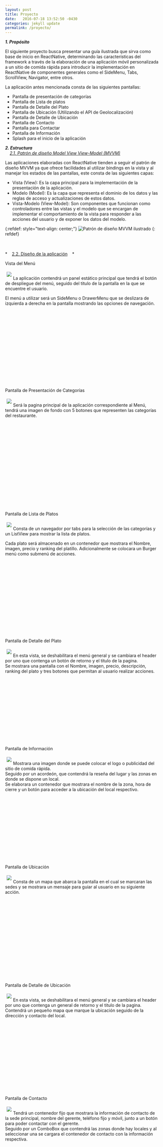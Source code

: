 ```yaml
---
layout: post
title: Proyecto
date:   2016-07-18 13:52:50 -0430
categories: jekyll update
permalink: /proyecto/
---
```


 ***1. Propósito***

El siguiente proyecto busca presentar una guía ilustrada que sirva como base de inicio en ReactNative, determinando las características del framework a través de la elaboración de una aplicación móvil personalizada a un sitio de comida rápida para introducir la implementación en ReactNative de componentes generales como el SideMenu, Tabs, ScrollView, Navigator, entre otros. 

La aplicación antes mencionada consta de las siguientes pantallas:
 
 - Pantalla de presentación de categorías
 - Pantalla de Lista de platos
 - Pantalla de Detalle del Plato
 - Pantalla de Ubicación (Utilizando el API de Geolocalización)
 - Pantalla de Detalle de Ubicación
 - Pantalla de Contacto
 - Pantalla para Contactar
 - Pantalla de Información
 - Splash para el inicio de la aplicación
  
***2. Estructura***
<br>
*<Text style="text-decoration: underline; margin: 15px;"> 2.1. Patrón de diseño Model View View-Model (MVVM)</Text>*
<br>

Las aplicaciones elaboradas con ReactNative tienden a seguir el patrón de diseño MVVM ya que ofrece facilidades al utilizar bindings en la vista y al manejar los estados de las pantallas, este consta de las siguientes capas:

+ Vista (View): Es la capa principal para la implementación de la presentación de la aplicación.
+ Modelo (Model): Es la capa que representa el dominio de los datos y las reglas de acceso y actualizaciones de estos datos. 
+ Vista-Modelo (View-Model): Son componentes que funcionan como controladores entre las vistas y el modelo que se encargan de implementar el comportamiento de la vista para responder a las acciones del usuario y de exponer los datos del modelo.

<p> </p>

{:refdef: style="text-align: center;"}
![Patrón de diseño MVVM ilustrado](/pas-restaurant-react-native/Images/MVVM.png)
{: refdef} 

<br>

<br>
*<Text style="text-decoration: underline; margin: 15px;">2.2. Diseño de la aplicación</Text>*
<br>

Vista del Menú

<img style="float: left; margin: 5px;" src="/pas-restaurant-react-native/Images/Pantalla_menu.png">
<br>
La aplicación contendrá un panel estático principal que tendrá el botón de despliegue del menú, seguido del titulo de la pantalla en la que se encuentre el usuario. 
<br>

El menú a utilizar será un SideMenu o DrawerMenu que se deslizara de izquierda a derecha en la pantalla mostrando las opciones de navegación. 

<br>
<br>
<br>
<br>
<br>
<br>
<br>
<br>
<br>
<br>
<br>
<br>
<br>
<br>

Pantalla de Presentación de Categorías

<img style="float: left; margin: 5px;" src="/pas-restaurant-react-native/Images/Pantalla_categorias.png">
<br>
Será la pagina principal de la aplicación correspondiente al Menú, tendrá una imagen de fondo con 5 botones que representen las categorías del restaurante. 

<br>
<br>
<br>
<br>
<br>
<br>
<br>
<br>
<br>
<br>
<br>
<br>
<br>
<br>
<br>
<br>
<br>
<br>

Pantalla de Lista de Platos	

<img style="float: left; margin: 5px;" src="/pas-restaurant-react-native/Images/Pantalla_platos.png">
<br>
Consta de un navegador por tabs para la selección de las categorías y un ListView para mostrar la lista de platos.
<br>

Cada plato será almacenado en un contenedor que mostrara el Nombre, imagen, precio y ranking del platillo. Adicionalmente se colocara un Burger menú como submenú de acciones.

<br>
<br>
<br>
<br>
<br>
<br>
<br>
<br>
<br>
<br>
<br>
<br>
<br>
<br>

Pantalla de Detalle del Plato

<img style="float: left; margin: 5px;" src="/pas-restaurant-react-native/Images/Pantalla_detalle_p.png">
<br>
En esta vista, se deshabilitara el menú general y se cambiara el header por uno que contenga un botón de retorno y el titulo de la pagina.
<br>
Se mostrara una pantalla con el Nombre, imagen, precio, descripción, ranking del plato y tres botones que permitan al usuario realizar acciones.

<br>
<br>
<br>
<br>
<br>
<br>
<br>
<br>
<br>
<br>
<br>
<br>
<br>
<br>

Pantalla de Información

<img style="float: left; margin: 5px;" src="/pas-restaurant-react-native/Images/Pantalla_informacion.png">
<br>
Mostrara una imagen donde se puede colocar el logo o publicidad del sitio de comida rápida.
<br>
Seguido por un acordeón, que contendrá la reseña del lugar y las zonas en donde se dispone un local.
<br>
Se elaborara un contenedor que mostrara el nombre de la zona, hora de cierre y un botón para acceder a la ubicación del local respectivo.

<br>
<br>
<br>
<br>
<br>
<br>
<br>
<br>
<br>
<br>
<br>
<br>
<br>
<br>

Pantalla de Ubicación

<img style="float: left; margin: 5px;" src="/pas-restaurant-react-native/Images/Pantalla_ubicacion.png">
<br>
Consta de un mapa que abarca la pantalla en el cual se marcaran las sedes y se mostrara un mensaje para guiar al usuario en su siguiente acción.

<br>
<br>
<br>
<br>
<br>
<br>
<br>
<br>
<br>
<br>
<br>
<br>
<br>
<br>
<br>
<br>
<br>

Pantalla de Detalle de Ubicación

<img style="float: left; margin: 5px;" src="/pas-restaurant-react-native/Images/Pantalla_comollegar.png">
<br>
En esta vista, se deshabilitara el menú general y se cambiara el header por uno que contenga un general de retorno y el titulo de la pagina.
<br>
Contendrá un pequeño mapa que marque la ubicación seguido de la dirección y contacto del local.

<br>
<br>
<br>
<br>
<br>
<br>
<br>
<br>
<br>
<br>
<br>
<br>
<br>
<br>
<br>

Pantalla de Contacto

<img style="float: left; margin: 5px;" src="/pas-restaurant-react-native/Images/Pantalla_contacto.png">
<br>
Tendrá un contenedor fijo que mostrara la información de contacto de la sede principal, nombre del gerente, teléfono fijo y móvil, junto a un botón para poder contactar con el gerente.
<br>
Seguido por un ComboBox que contendrá las zonas donde hay locales y al seleccionar una se cargara el contenedor de contacto con la información respectiva.

<br>
<br>
<br>
<br>
<br>
<br>
<br>
<br>
<br>
<br>
<br>
<br>
<br>
<br>

Pantalla para Contactar

<img style="float: left; margin: 5px;" src="/pas-restaurant-react-native/Images/Pantalla_contactar.png">
<br>
En esta vista, se deshabilitara el menú general y se cambiara el header por uno que contenga un dirección de retorno y el titulo de la pagina.
<br>
Se mostrara un formulario donde el usuario introducirá su nombre, correo electrónico y el cuerpo del mensaje a enviar.

<br>
<br>
<br>
<br>
<br>
<br>
<br>
<br>
<br>
<br>
<br>
<br>
<br>
<br>
<br>
<br>

Splash para el inicio de la aplicación					

<img style="float: left; margin: 5px;" src="/pas-restaurant-react-native/Images/Pantalla_inicio.png">
<br>
Se mostrara el logo del sitio de comida hasta que finalice la carga y renderización de la pantalla principal de la aplicación, Pantalla de lista de platos.

<br>
<br>
<br>
<br>
<br>
<br>
<br>
<br>
<br>
<br>
<br>
<br>
<br>
<br>
<br>
<br>
<br>
<br>

 ***3. Implementación del Proyecto***

A continuación se presentara el desarrollo de las vistas anteriormente mostradas denotando las librerías utilizadas y su uso.

Puntos a considerar:

- Se explicara el uso de los componentes y, en algunos casos, los props que recibe.
- Como el objetivo es aprender a utilizar el framework se implementaran los componentes y funcionalidades de varias maneras denotando sus ventajas.
- Instalación de las librerías NPM que se utilizaran.
- Se trabajara con variables que contengan la información de la aplicación, es decir, no se desarrollara el Modelo.
- El diseño de la aplicación esta disponible en el repositorio git por lo que no será explicado.

<br>
<br>
*<Text style="text-decoration: underline; margin: 15px;"> Librerias que se utilizaron </Text>*
<br>
<br>

a) [react-native-collapsible](https://github.com/oblador/react-native-collapsible): Proporciona el uso del componente Accordion para su uso es necesario pasarle el valor a los siguientes props:

<div style="margin-left: 45px;">
- sections: Variable que contiene la información del Accordion.
<br>
- renderHeader: Función para renderizar la cabecera.
<br>
- renderContent: Función para renderizar el contenido de una cabecera.

</div>

```
<Accordion
  sections={SECTIONS}
  renderHeader={this._renderHeader}
  renderContent={this._renderContent} />
```

También requerimos de una función para retornar la(s) cabecera(s), y otra para mostrar el contenido de estas. Sin embargo, no siempre se desea mostrar el mismo formato entre las cabeceras o el contenido por lo que se utiliza un variable constante que tenga la información del Accordion.

Uso general:

```
import Accordion from 'react-native-collapsible/Accordion';


const SECTIONS = [
  {
    title: 'Header_1',
    content: {Componente},
  },
  {
    title: 'Header2',
    content: {Componente},
  }
];

export default class About extends Component {
  
  _renderHeader(section, index, isActive) {
    return (
      <Text>{section.title}</Text>
    );
  }

  _renderContent(section) {
    return (
      {section.content}
    );
  }

  render() {
    return (
      <Accordion
        sections={SECTIONS}
        renderHeader={this._renderHeader}
        renderContent={this._renderContent} />
    );
  }
}
```

Vemos que las funciones reciben parámetros, estos son manejados internamente por el estado del componente donde:

<div style="margin-left: 45px;">
  - section: Variable con información.
  <br>
  - index: Posición de la sección del acordeón (parecido al row).
  <br>
  - isActive: Valor booleano que indica la apertura o cierre de una sección del Acordeón.
</div>

<br>
<br>

b) [react-native-drawer](https://github.com/root-two/react-native-drawer): Facilita la implementación de un DrawerMenu funcional en ambas plataformas (iOS, Android) por medio del componente Drawer. Este componente consta de 2 partes, el contenido que va dentro de las etiquetas es lo que se muestra en la pantalla, mientras que el componente declarado en la propiedad "content" es el que se muestra en el drawer. Requiere la declaración de los estados Open y Disabled para el control de este y de las funciones para abrirlo y cerrarlo. Entre sus props tenemos:

<div style="margin-left: 45px;">
- type: Puede tomar dos valores, "static" el Drawer se pinta en la pantalla deslizando el contenido de esta hacia la derecha. Y "overlay", se pinta encima del contenido de la pantalla.
<br>
- content: Aquí se declara el contenido que se mostrara en el drawer.
<br>
- onOpen: Función a ejecutar en la apertura del Drawer.
<br>
- onClose: Función a ejecutar al cerrar el Drawer.
</div>
<br>

Uso general:

```
import Drawer from 'react-native-drawer';

class MenuBar extends Component {
 constructor(props){
    super(props);
    this.state={
      drawerOpen: false,
      drawerDisabled: false,
    }
  }

  closeDrawer = () => {
    this._drawer.close()
  }

  openDrawer = () => {
    this._drawer.open()
  }

  render() {
    return (
        <Drawer
          ref={(ref) => this._drawer = ref}
          type="overlay"
          content={
            {/*Contenido del Drawer*/}
          }
          onOpen={() => {
            this.setState({drawerOpen: true})
          }}
          onClose={() => {
            this.setState({drawerOpen: false})
          }}
          disabled={this.state.drawerDisabled}
          >
            {/* Contenido que se muestra en pantalla*/}
        </Drawer>
    );
  }
}
```

c. [react-native-maps](https://github.com/lelandrichardson/react-native-maps): Libreria que nos permite implementar el componente MapView en ambas plataformas y conectarlo a los servicios del API Google Maps.

Mostraremos el uso general de un mapa que permita al usuario movilizar la region que esta mostrando para lo cual es necesario instanciar el componente colocando en el estado la region y mandar a actualizar el estado cuando el mapa detecte que se quiere cambiar la region. Tambien, ofrece funcionalidades para interactuar con el mapa, por ejemplo, el MapView.Marker que nos permite colocar una marca perzonalizada en el mapa en las coordenadas que reciba.

Uso general:

```
import MapView from 'react-native-maps';

class Location extends Component {

  constructor(props){
      super(props);
      this.state={
        region: {
                latitude: 10.498086655450642,
                longitude: -66.85348734185897,
                latitudeDelta: 0.70,
                longitudeDelta: 0.70,
              }
      }
  }

  render() {
  return (
    <MapView
    region={this.state.region}
    onRegionChange={(region)=> this.setState({region})} >

      <MapView.Marker
      coordinate={coordenadas (latitud y longitud)}
      image={requite(_ruta_de_la_imagen)}/>

       <MapView.Marker
      coordinate={coordenadas (latitud y longitud)}
      image={requite(_ruta_de_la_imagen)}/>

    </MapView>
    );
  }
}
```
<br>
d. [react-native-menu](https://www.npmjs.com/package/react-native-menu): Al instalar esta libreria podremos utilizar sus componentes:

<div style="margin-left: 45px;">
- Menu: Componente Menu donde se contienen las demás etiquetas.
<br>
- MenuContext: Permite establecer el contexto en el cual se sobrepondrá el menú.
<br>
- MenuOptions: Contenedor de las opciones del menú.
<br>
- MenuOption: Opción del menú. 
<br>
- MenuTrigger: Disparador que renderiza el menú.
</div>
<br>

```
import Menu, { MenuContext, MenuOptions, MenuOption, MenuTrigger } from 'react-native-menu';

{/* ... */}
<MenuContext>
  {/* ... */}
  <Menu style={styles.img_menu} onSelect={(value) => /*Funcion a ejecutar*/}>
    
    <MenuTrigger style={styles.img_menu}>
      {/* Componente que representa el icono del menú */}
    </MenuTrigger>

    <MenuOptions optionsContainerStyle={/*Estilo del contenedor de la opción*/}>
      
      <MenuOption  value={/*Valor de la opción*/}>
          {/* Componente a mostrar en la opción*/}
      </>
      <MenuOption value={/*Valor de la opción*/}>
        {/* Componente a mostrar en la opción */}
      </MenuOption>

    </MenuOptions>
  </Menu> 
  {/* ... */}
</MenuContext>
```
<br>
e. [react-native-router-flux](https://github.com/aksonov/react-native-router-flux): Esta librería nos permitirá utilizar sus componentes Router y Scene, donde cada escena representa una pantalla que será renderizada sobre el componente actual trazando una ruta de navegación. 

Uso general:

```
import { Router, Scene } from 'react-native-router-flux';

class LosGorditosPlus extends Component {
  render() {
    return (
      <Router>
        <Scene key="root" hideNavBar>
          <Scene key="_NombreDeAcceso" component={/*Componente a renderizar*/} initial={true} />
        </Scene>
      </Router>
    )
  }
}
```
<div style="margin-left: 45px;">
- key: String único que sirve para referenciar la escena. Al pasarle como valor "root" indicamos que es raíz de las escenas.
<br>
- hideNavBar: Oculta la barra de navegación de Flux.
<br>
- component: Componente a ser renderizado en la escena o pagina.
<br>
- initial: Indica que es la primera escena a mostrar al ejecutar la aplicación.
</div>
<br>

Si queremos acceder a las acciones de Flux debemos importar el elemento Actions en las pantallas donde se utilizara.

```
import { Actions } from 'react-native-router-flux';
```
<div style="margin-left: 45px;">
- Actions.refresh(params): Actualiza los props desde la escena raiz.
<br>
- Actions._NombreDeAcceso(params): Invoca la escena "_NombreDeAcceso" con los props definidos en el params.
<br>
- Actions.prop(): Deshace la ultima acción flux.
</div>
<br>

f. [react-native-tab-navigator](https://github.com/exponentjs/react-native-tab-navigator): Nos permite utilizar el TabNavigator en este componente tendremos dos etiquetas principales <TabNavigator> que es el contenedor de los tabs y <TabNavigator.Item> que son los tab per se y contenedor del componente a mostrar, ademas contiene props que facilitan la funcionalidad del tab como:

<div style="margin-left: 45px;">
- selected: Es un valor booleano que activa el tab cuando esta seleccionado, asociaremos una igualdad con el valor que pasamos "selected_tab" para activar el tab respectivo.
<br>
- renderIcon: Icono que tendra el tab cuando esta inactivo.
<br>
- renderSelectedIcon: Icono que tendra el tab cuando esta activo.
</div>
<br>
Uso general:

```
import TabNavigator from 'react-native-tab-navigator';

class TabMenuList extends Component {
  render() {
    return (
      <TabNavigator>
        <TabNavigator.Item
          selected={Valor_Booleano}
          renderIcon={() => /*Componente a mostrar como icono*/}
          renderSelectedIcon={() => /*Componente a mostrar como icono cuando el tab este seleccionado*/}
          >
          {Aqui va el componente que muestra la lista de platos}
        </TabNavigator.Item>

        <TabNavigator.Item
          selected={Valor_Booleano}
          renderIcon={() => /*Componente a mostrar como icono*/}
          renderSelectedIcon={() => /*Componente a mostrar como icono cuando el tab este seleccionado*/}
          >
          {Aqui va el componente que muestra la lista de platos}
        </TabNavigator.Item>
      </TabNavigator>
    );
  }
}
```

g. [ReactNative ListView](https://facebook.github.io/react-native/docs/listview.html): Es un componente propio de react native que se necesita instanciar en el estado el valor del dataSource con un cloneWithRows del array que contiene la información esto seccionara la información por filas.

Requiere de una función que retorne el componente a pintar en cada fila de la lista (renderRow) al cual se le pasa la información de una fila.

Para que el scroll del ListView funcione se debe colocar una altura al componente, además, agregar un componente vacío que ocupe espacio al final de la lista para que nos permita visualizar el ultimo renderizado.

Uso general

```
import {ListView} from 'react-native';

class MenuList extends Component {
  
  constructor(props) {
        super(props);

        var ds = new ListView.DataSource({rowHasChanged: (r1, r2) => r1 !== r2});

        this.state= {
            dataSource: ds.cloneWithRows(this.props.fake_data)
        };
    }

  renderRow(data){
    return (
      <Text> Contenido de la fila </Text>
      );
  }

  render() { 
    return (
      <ListView
        dataSource={this.state.dataSource}
        renderRow={(data) => this.renderRow(data)}/>
    );
  }
}
```

h. Libreria para el estilo de la aplicacion, [Dimensions](https://facebook.github.io/react-native/docs/dimensions.html): Nos permite obtener las dimensiones de la pantalla del dispositivo. Observacion: Presenta errores al tomar las dimensiones de la pantalla en la plataforma Android, se puede solventar con el uso de Flex o estableciendo un codigo especifico para la plataforma [Platform Specific Code](https://facebook.github.io/react-native/docs/platform-specific-code.html).

Uso General:

```
import { Dimensions } from 'react-native';

const W_height = Dimensions.get('window').height;
const W_width = Dimensions.get('window').width;
```

i. [@remobile/react-native-splashscreen](https://github.com/remobile/react-native-splashscreen): Libreria que manipula el tamaño de la imagen para mostrar el splash. En el desarrollo del splash se indicara como se utiliza.

*Pueden descargar la app del repositorio:* [Synergy-GB React Native](https://github.com/SYNERGY-GB/pas-restaurant-react-native) 

-----------------------------------------------------------------------------------------
<br>
*<Text style="text-decoration: underline; margin: 15px;"> 3.1. Inicio e Implementación de la librería Flux</Text>*
<br>
<br>

Comenzamos creando la aplicación que se llamara LosGorditosPlus


```
  react-native init LosGorditosPlus
```

Utilizaremos la estructura que otorga Facebook en sus ejemplos de ReactNative, tendremos una carpeta app que contenga los componentes de la aplicación con sus respectivos estilos y recursos.


```
  cd LosGorditosPlus
  mkdir app
  mkdir app/components
  mkdir app/components/resources
  mkdir app/components/styles
```

Comenzaremos creando el componente principal de nuestra aplicación, el menú de navegación.

```
#Vista del menú

touch app/components/MenuBar.js
```

Ahora en el index importaremos la libreria [react-native-router-flux](https://github.com/aksonov/react-native-router-flux) para implementar las rutas y colocar la escena que invoque al componente MenuBar.js

```
import React, { Component } from 'react';
import { Router, Scene } from 'react-native-router-flux';
import {
  AppRegistry
} from 'react-native';
import MenuBar from './app/components/MenuBar';

export default class LosGorditosPlus extends Component {
  render() {
    return (
      <Router>
        <Scene key="root" hideNavBar>
          <Scene key="MenuBar" component={MenuBar} initial={true} />
        </Scene>
      </Router>
    )
  }
}

AppRegistry.registerComponent('LosGorditosPlus', () => LosGorditosPlus);
```

Por ahora tenemos que al iniciar la aplicación se renderiza el componente Menubar.


-----------------------------------------------------------------------------------------
<br>
*<Text style="text-decoration: underline; margin: 15px;"> 3.2. Desarrollo del Menú </Text>*
<br>
<br>
Se quiere tener un menú que se despliegue del lado izquierdo de la aplicación que contenga cuatro opciones para la navegación Menú, Información, Ubicación y Contacto.

Creamos las pantallas a las cuales se accederán desde el menú

```
# Pantalla de Presentacion de Categorias del Menú

  touch app/components/MenuView.js

# Pantalla de Lista de Platos.

  touch app/components/TabMenuList.js

# Pantalla de Información

  touch app/components/About.js

# Pantalla de Ubicación

  touch app/components/Location.js

# Pantalla de Contacto
  touch app/components/Contact.js
```

Podemos colocar en cada uno de estos archivos un pequeño código que nos permita visualizar la funcionalidad de nuestro menú al cambiar la pantalla

```
class <Nombre_Clase> extend Component {
	render (){
	return (
		<Text>Nombre del archivo</Text>
	);
	}
}

module.exports= <Nombre_Clase>
```


Empezamos la implementación del menú necesitamos importar la librería (React-Native-Drawer)[https://github.com/root-two/react-native-drawer] y cada una de las pantallas que serán llamadas desde el menú.

```
import TabMenuList from './TabMenuList';
import MenuView from './MenuView';
import Location from './Location';
import About from './About';
import Contact from './Contact';
import Drawer from 'react-native-drawer';
import styles from './styles/MenuBar_style';

class MenuBar extend Component {
	render (){
	return (
		<Text>Nombre del archivo</Text>
	);
	}
}

module.exports= MenuBar
```

Usaremos el componente Image como contenedor para colocar la imagen de fondo y sobreponer componentes en esta.


Desglosaremos el contenido del Drawer en un archivo llamado DrawerContent para que el código sea mas legible. Creamos en la carpeta components el archivo DrawerContent.js

```
touch app/components/DrawerContent.js
```

Regresamos a la clase MenuBar e importamos el contenido del Drawer

```
import DrawerContent from './DrawerContent';
```

Nuestra clase manejara los siguientes props:

- bg: Establece la dirección de la imagen de fondo 
- ts: Establece el estilo que tendrá el titulo de la pantalla
- selected_page: Valor numérico con el cual se selecciona el componente a renderizar
- page_title: Titulo de la pantalla
- selectedTab: Valor numérico que indica la categoría Tab seleccionada

Primero, haremos la seccion que se muestra en la pantalla esta sera una barra de Navegación que tendrá el botón para acceder abrir el drawer o acceder al menú de la aplicación (Drawer) seguido del titulo de la pantalla en la cual nos encontramos por lo que mostrara el valor del prop "page_title". Bajo la barra de navegación colocaremos el componente a invocar.

No utilizaremos Flux para la navegación de las paginas principales de la aplicación sino que lo haremos por medio de un switch que evalúe el prop "selected_page" para renderizar el componente correspondiente a su valor, esto nos permite que se sustituya el componente que se muestra en pantalla en lugar de sobreponer una escena.

Por ultimo, establecemos el contenido del Drawer invocando al componente DrawerContent con los props onClose, función para cerrar el drawer, y selected_page, para manejar el indicador interno del menu.

```
#Vista del Menu

'use strict';
import React, { Component } from 'react';
import {
  TouchableOpacity,
  Text,
  View,
  Image
} from 'react-native';
import TabMenuList from './TabMenuList';
import MenuView from './MenuView';
import Location from './Location';
import About from './About';
import Contact from './Contact';
import DrawerContent from './DrawerContent';
import Drawer from 'react-native-drawer';
import styles from './styles/MenuBar_style';

class MenuBar extends Component {

 constructor(props){
    super(props);
    this.state={
      drawerOpen: false,
      drawerDisabled: false,
    }
  }

  # Funcion para cerrar el drawer Menu
  closeDrawer = () => {
    this._drawer.close()
  }

  # Funcion para abrir el drawer menu
  openDrawer = () => {
    this._drawer.open()
  }

  render() {
    var bg = this.props.bg ? require('./resources/6_BG/bg2.png') : require('./resources/6_BG/bg.png');
    var title_style = this.props.ts ? styles.container_title : styles.container_title_b 
    return (
      <Image style={styles.bg} source={bg} >
        <Drawer
          ref={(ref) => this._drawer = ref}
          type="overlay"
          content={
            <DrawerContent onClose={this.closeDrawer} selected_page={this.props.selected_page} />
          }
          acceptDoubleTap
          onOpen={() => {
            this.setState({drawerOpen: true})
          }}
          onClose={() => {
            this.setState({drawerOpen: false})
          }}
          captureGestures={false}
          tweenDuration={200}
          panThreshold={0.50}
          disabled={this.state.drawerDisabled}
          openDrawerOffset={(viewport) => {
            return 100
          }}
          closedDrawerOffset={() => 0}
          panOpenMask={0.2}
          negotiatePan
          >

            <View style={title_style} >
                <TouchableOpacity style={styles.menu_icon} onPress={()=>{
                  this._drawer.open()
                }}>
                  <Image style={styles.menu_icon} source={require('./resources/1_Icons/recursos-01.png')} />
                </TouchableOpacity>
                <Text style={styles.page_title}> {this.props.page_title} </Text>       
            </View>


            { () => {
              switch (this.props.selected_page) {
                case 0: return <MenuView />;
                case 1: return <About />;
                case 2: return <Contact />;
                case 3: return <Location/>;
                case 4: return <TabMenuList />
                default: return <MenuView />;
              }
            })()}
        </Drawer>
      </Image>
    );
  }
}
```

Con esto ya tenemos nuestro componente principal MenuBar, el cual se encarga de mostrar el menú de navegación de la aplicación y renderizar las pantallas, como es el componente padre al refrescar con la acción Flux se actualizara y volverá a evaluar sus props cambiando el titulo de la pagina o renderizando una nueva pantalla.


Pasamos a elaborar el componente DrawerContent.

Como vimos en el diseño el drawer consta de 5 botones (Opciones de Navegación y el botón del menú) junto a un indicador que se posiciona en la pagina actual para lo cual se le asignara un valor a cada Opción de Navegación, será pasado por el padre bajo el nombre de "selected_page", así podremos saber donde pintar el indicador. También, implementaremos la librería Flux para que al seleccionar una opción mandemos a refrescar el contexto utilizando la acción "Actions.refresh(PARAM)", donde pasaremos como parámetros:

- page_title: Titulo a mostrar en la barra de navegación.
- bg: Variable de control del fondo.
- ts: Variable de control del estilo de la barra de navegación.
- selected_page: Pagina seleccionada.

```
#DrawerContent

'use strict';
import React, {PropTypes, Component } from 'react';
import {
  TouchableOpacity,
  Text,
  View,
  Image
} from 'react-native';
import styles from './styles/MenuBar_style';
import { Actions } from 'react-native-router-flux';

class DrawerContent extends Component {
   static propTypes = {
    onClose: PropTypes.func,
  };
  render (){
    return(
      <Image style={styles.containerMenu} source={require('./resources/menu.png')}>
              <TouchableOpacity style={styles.menu_icon} onPress={()=>{
                this.props.onClose()
              }}>
                <Image style={styles.menu_icon} source={require('./resources/1_Icons/recursos-01.png')} />
              </TouchableOpacity>

              <TouchableOpacity style={styles.first_button} onPress={()=>{
                Actions.refresh({page_title: null, bg: false, ts: false, selected_page: 0}) ;
                this.props.onClose()
              }}>
                <View style={styles.button_align}>
                  <Image style={styles.img_buttom} source={require('./resources/1_Icons/recursos-02.png')} />
                  <Text style={styles.menu_title}> menu </Text>
                  {this.props.selected_page === 0 ? 
                    <Image style={styles.img_buttom_4} source={require('./resources/1_Icons/recursos-06.png')} />
                    : 
                    this.props.selected_page === 4 ? 
                    <Image style={styles.img_buttom_4} source={require('./resources/1_Icons/recursos-06.png')} />
                    : 
                    <Text/>}
                </View>
              </TouchableOpacity>

              <TouchableOpacity style={styles.button} onPress={()=>{
                Actions.refresh({page_title: 'información', bg: true, ts: true, selected_page: 1}) ;
                this.props.onClose()
                }}>
                <View style={styles.button_align}>
                  <Image style={styles.img_buttom} source={require('./resources/1_Icons/recursos-03.png')} />
                  <Text style={styles.menu_title}> información </Text>
                  {this.props.selected_page ===1 ? 
                    <Image style={styles.img_buttom_4} source={require('./resources/1_Icons/recursos-06.png')} />
                    : 
                    <Text/>}
                </View>
              </TouchableOpacity>

              <TouchableOpacity style={styles.button} onPress={()=>{
                Actions.refresh({page_title: 'contacto', bg: true, ts: true, selected_page: 2}) ;
                this.props.onClose()
                }}>
                <View style={styles.button_align}>
                  <Image style={styles.img_buttom_2} source={require('./resources/1_Icons/recursos-04.png')} />
                  <Text style={styles.menu_title}> contactar </Text>
                  {this.props.selected_page ===2 ? 
                    <Image style={styles.img_buttom_4} source={require('./resources/1_Icons/recursos-06.png')} />
                    : 
                    <Text/>}
                </View>
              </TouchableOpacity>

              <TouchableOpacity style={styles.button} onPress={()=>{
                Actions.refresh({page_title: 'ubicaciones', bg: true, ts: true, selected_page: 3}) ;
                this.props.onClose()
                }}>
                  <View style={styles.button_align}>
                    <Image style={styles.img_buttom_3} source={require('./resources/1_Icons/recursos-05.png')} />
                    <Text style={styles.menu_title}> ubicaciones </Text>
                    {this.props.selected_page ===3 ? 
                    <Image style={styles.img_buttom_4} source={require('./resources/1_Icons/recursos-06.png')} />
                    : 
                    <Text/>}
                  </View>
              </TouchableOpacity>
              <Image style={styles.menu_logo}source={require('./resources/3_Logos/menu_logo.png')}/>
            </Image>
    );
  }
}

module.exports = DrawerContent;
```

-------------------------------------------------------------------

<br>
<br>
*<Text style="text-decoration: underline; margin: 15px;"> 3.3. Desarrollo de la Pantalla de Presentación de Categorías</Text>*
<br>
<br>

Esta pantalla se realizara en el archivo MenuView.js, se desea mostrar 5 botones que representan las categorías de comida que maneja el sitio de comida y cuando sean presionadas se cargue el componente TabMenuList para esto mandaremos a refrescar la ruta inicial con los props:

- page_title: Titulo que se mostrara en la barra de navegación.
- bg: Variable de control para colocar el fondo de la aplicación.
- ts: Variable que controla el estilo de la barra de navegación.
- selected_page: Pagina seleccionada.
- selectedTab: Número de la categoría que fue seleccionada para marcar el tab en la siguiente pantalla.

```
import React, { Component } from 'react';
import {
  ScrollView, StyleSheet, Text, TouchableOpacity,
  View, Image,} from 'react-native';
import { Actions } from 'react-native-router-flux';
import styles from './styles/MenuView_style';

class MenuView extends Component {
  render(){
    return (
    <View style={styles.container}> 
    
      <TouchableOpacity style={styles.logo} onPress={() => Actions.refresh({page_title: 'favoritos', bg: true, ts: true, selected_page: 4, selectedTab: 0})}>
        <Image style={styles.img_logo} source={require('./resources/1_Icons/recursos-23.png')}/>
        <Text style={styles.text_logo}>favoritos</Text>
      </TouchableOpacity>
    
      <TouchableOpacity style={styles.logo} onPress={() => Actions.refresh({page_title: 'principales', bg: true, ts: true, selected_page: 4, selectedTab: 1})}>
        <Image style={styles.img_logo} source={require('./resources/1_Icons/recursos-24.png')}/>
        <Text style={styles.text_logo}>principales</Text>
      </TouchableOpacity>
      
      <TouchableOpacity style={styles.logo} onPress={() => Actions.refresh({page_title: 'ensaladas', bg: true, ts: true, selected_page: 4, selectedTab: 2})}>
        <Image style={styles.img_logo} source={require('./resources/1_Icons/recursos-25.png')}/>
        <Text style={styles.text_logo}>ensaladas</Text>
      </TouchableOpacity>
      
      <TouchableOpacity style={styles.logo} onPress={() => Actions.refresh({page_title: 'postres', bg: true, ts: true, selected_page: 4, selectedTab: 3})}>
        <Image style={styles.img_logo} source={require('./resources/1_Icons/recursos-26.png')}/>
        <Text style={styles.text_logo}>postres</Text>
      </TouchableOpacity>

      <TouchableOpacity style={styles.logo} onPress={() => Actions.refresh({page_title: 'bebidas', bg: true, ts: true, selected_page: 4, selectedTab: 4})}>
        <Image style={styles.img_logo} source={require('./resources/1_Icons/recursos-27.png')}/>
        <Text style={styles.text_logo}>bebidas</Text>
      </TouchableOpacity>
    
    </View>
    );
  }
};

module.exports = MenuView;
```

Con el código anterior logramos que al presionar un botón se recargue el componente MenuBar con los props enviados como el valor del "selected_page" es igual para todos los botones siempre estaremos renderizando el componente TabMenuList, por ahora, solo cambiara el estilo de la barra de navegación, el fondo de la app y el titulo que se muestra.

Utilizaremos el props "selectedTab" para indicar a nuestro componente TabMenuList cual fue el tab seleccionado para lo cual se instancia el componente con un props con el valor del tab seleccionado.


Cambiamos en el archivo MenuBar.js:

```
{ 
  (() => {
  switch (this.props.selected_page) {
    ...
    case 4: return <TabMenuList/>
    ...         
```

Por

```
{ 
  (() => {
  switch (this.props.selected_page) {
    ...
    case 4: return <TabMenuList selectedTab={ this.props.selectedTab } />
    ...
```

--------------------------------------------------------------------------

<br>
*<Text style="text-decoration: underline; margin: 15px;"> 3.4. Desarrollo de la Pantalla de Lista de Platos</Text>*
<br>
<br> 

El desarrollo de esta pantalla lo realizaremos en el archivo TabMenuList.js, como se observa en el diseño esta pantalla tiene un navegador interno por tab que será implementado utilizando la librería [react-native-tab-navigator](https://github.com/exponentjs/react-native-tab-navigator), trabajaremos el componente que renderiza la lista de platos de comida en un archivo a parte para su reutilizacion.

Se utilizaran variables con la información a mostrar, fake_data, que representan un array que contiene la información a ser mostrada.

Primero iniciaremos con la implementacion del TabNavigator, recordemos que al utilizar este componente tendremos dos etiquetas principales <TabNavigator> que es el contenedor de los tabs y <TabNavigator.Item> que son los tab per se y contenedor del componente a mostrar, ademas contiene props que facilitan la funcionalidad del tab como:

- selected: Es un valor booleano que activa el tab cuando esta seleccionado, asociaremos una igualdad con el valor que pasamos "selected_tab" para activar el tab respectivo.
- renderIcon: Icono que tendra el tab cuando esta inactivo.
- renderSelectedIcon: Icono que tendra el tab cuando esta activo.

Adiccionalmente, colocaremos la funcion onPress para refrescar el titulo de la pagina y el tab seleccionado al presionarlo por medio de la accion Actions.refresh()


```
'use strict'; 
import React, { Component, PropTypes } from 'react';

#Importamos el TabNavigator de la libreria instalada

import TabNavigator from 'react-native-tab-navigator';
import {
  View,
  Text,
  Image
} from 'react-native';
import styles from './styles/TabStyle';
import { Actions } from 'react-native-router-flux';

class TabMenuList extends Component {
  render() {
    return (
    <View>
      <TabNavigator style={styles.container}>
        <TabNavigator.Item
          selected={this.props.selectedTab === 0}
          renderIcon={() => <Image style={styles.icon} source={require('./resources/1_Icons/recursos-18.png')} />}
          renderSelectedIcon={() => <Image style={styles.icon} source={require('./resources/1_Icons/recursos-13.png')} />}
          onPress={() => 
                    Actions.refresh({page_title: 'favoritos', selectedTab: 0})
                  }>
          {Aqui va el componente que muestra la lista de platos}
        </TabNavigator.Item>

        <TabNavigator.Item
          selected={this.props.selectedTab === 1}
          renderIcon={() => <Image style={styles.icon} source={require('./resources/1_Icons/recursos-19.png')} />}
          renderSelectedIcon={() => <Image style={styles.icon} source={require('./resources/1_Icons/recursos-14.png')} />}
          onPress={() => 
                    Actions.refresh({page_title: 'principales', selectedTab: 1})
                  }>
          {Aqui va el componente que muestra la lista de platos}
        </TabNavigator.Item>

        <TabNavigator.Item
          selected={this.props.selectedTab === 2}
          renderIcon={() => <Image style={styles.icon} source={require('./resources/1_Icons/recursos-20.png')} />}
          renderSelectedIcon={() => <Image style={styles.icon} source={require('./resources/1_Icons/recursos-15.png')} />}
          onPress={() => 
                    Actions.refresh({page_title: 'ensaladas', selectedTab: 2})
                  }
          >
          {Aqui va el componente que muestra la lista de platos}
        </TabNavigator.Item>

        <TabNavigator.Item
          selected={this.props.selectedTab === 3}
          renderIcon={() => <Image style={styles.icon} source={require('./resources/1_Icons/recursos-21.png')} />}
          renderSelectedIcon={() => <Image style={styles.icon} source={require('./resources/1_Icons/recursos-16.png')} />}
          onPress={() => 
                    Actions.refresh({page_title: 'postres', selectedTab: 3})
                  }
        >
          {Aqui va el componente que muestra la lista de platos}
        </TabNavigator.Item>

        <TabNavigator.Item
          selected={this.props.selectedTab === 4}
          renderIcon={() => <Image style={styles.icon} source={require('./resources/1_Icons/recursos-22.png')} />}
          renderSelectedIcon={() => <Image style={styles.icon} source={require('./resources/1_Icons/recursos-17.png')} />}
          onPress={() => 
                    Actions.refresh({page_title: 'bebidas', selectedTab: 4})
                }
         >
          {Aqui va el componente que muestra la lista de platos}
        </TabNavigator.Item>
      </TabNavigator>
      
    </View>
      );
  }
}

module.exports = TabMenuList;
```

Ahora que tenemos nuestra pantallas con Tabs pasaremos a elaborar el componente que muestra la lista de platos, tomaremos en cuenta que este recibira la información por el props fake_data que contendra el titulo del plato, precio, imagen, ranking y descripción del mismo.

Creamos el archivo MenuList.js

```
touch app/components/MenuList.js
```


Primero, nos encargaremos del funcionamiento de la lista utilizando el componente propio de [ReactNative ListView](https://facebook.github.io/react-native/docs/listview.html)

Una vez colocamos la implementación básica del ListView trabajamos en el contenido de cada fila queremos mostrar la Imagen del plato, nombre, precio, ranking y añadirle un dropMenu.

Como queremos que el dropMenu abarque la pantalla enceramos el componente ListView entre las etiquetas <MenuContext> y <MenuContext /> de esta manera el dropMenu se sobrepondrá en toda la lista. Haremos un menú que despliegue dos opciones, una de estas será para llamar a la escena que mostrara el detalle del plato correspondiente, usando la función del componente menú "onSelect" se evalúa la selección de una de sus opciones y ejecutara la función que establecida en el "onSelect", es necesario indicarle un valor a la etiqueta MenuOption a través del props "value", colocaríamos el siguiente código donde queremos que este nuestro dropMenu:

```
<Menu style={styles.img_menu} onSelect={(value) => /*Funcion a ejecutar*/}>
  
  <MenuTrigger style={styles.img_menu}>
    {/* Componente que representa el icono del menú */}
  </MenuTrigger>

  <MenuOptions optionsContainerStyle={/*Estilo del contenedor de la opción*/}>
    
    <MenuOption  value={/*Valor de la opción*/}>
        {/* Componente a mostrar en la opción*/}
    </>
    <MenuOption value={/*Valor de la opción*/}>
      {/* Componente a mostrar en la opción */}
    </MenuOption>

  </MenuOptions>

</Menu> 
```

Ahora que sabemos como será el dropMenu pasaremos a trabajar en la función "renderMenu" recapitulando:

- Se encarga de retornar la renderización del componente de una fila.
- Recibe en el parámetro "data" con la información de una fila que consigue del dataSource definido en el estado del componente.
- Se debe mostrar por fila la Imagen del plato, nombre, precio, ranking y añadirle un dropMenu.
- Al final de la fila se debe anexar un componente vacío.


Utilizaremos la elaboración del componente que representa la fila en la lista de platos para repasar algunos conceptos base de ReactNative


Empezaremos estableciendo el contenedor de todos los elementos que utilizaremos

```
renderMenu(data){
  return (
      <View>

      <View />
  );
}
```

El primer elemento de nuestra fila es una imagen que obtendrá su contenido de un fichero local del proyecto através del prop "source" y cerramos la imagen en la misma etiqueta para que no sea tomada como contenedor.

```
renderMenu(data){
  return (
      <View>
        <Image source={data.img} />
      <View />
  );
}
```
Seguidamente, si observamos el diseño tocaría pintar el nombre del Plato y un icono que represente el menú. 

Utilizaremos el componente <Text> para mostrar el titulo y declararemos nuestro menú como se indico previamente, utilizaremos como icono una imagen y las opciones del menú serán textos.

```
renderMenu(data){
  return (
      <View>
        <Image source={data.img} />
        <View style={{flexDirection: 'row'}}>
          <Text>{data.title}<Text />
          <Menu onSelect={(value) => this.changeView(value,data)}>
                <MenuTrigger style={styles.img_menu}>
                  <Image source={require('_Direccion_Local_de_la_Imagen_')} />
                </MenuTrigger>
                <MenuOptions optionsContainerStyle={styles.dropdownOptions}>
                  <MenuOption  value={0}>
                    <Text>Detalle</Text>
                  </MenuOption>
                  <MenuOption value={1}>
                    <Text>Pedir</Text>
                  </MenuOption>
                </MenuOptions>
              </Menu>    
        <View />
      <View />
  );
}
```
Vemos que al seleccionar una opción estamos invocando la función del MenuList "changeView" y le estamos pasando el valor de la opción y la información de la fila, mas adelante la definiremos para hacer la llamada de la escena "Detalle".

Volvemos a definir un subcontenedor para el precio y el ranking en nuestro componente supondremos que nuestra data contiene un atributo rank con la dirección de la imagen del ranking. Finalmente, anexamos la condición si data.last es true se renderiza un contenedor vacío si no que retorne el componente, además le agregamos los estilos a nuestro componente.

```
renderMenu(data){
  return (
    data.last ? <View style={styles.img}/> :
    <View style={styles.containerMenu}>
      <Image style={styles.img} source={data.img}/>
      <View style={styles.bg}>
        <View style={styles.rowStyle}>
          <Text style={styles.title}>{data.title}</Text>    
            <Menu style={styles.img_menu} onSelect={(value) => this.changeView(value,data)}>
              <MenuTrigger style={styles.img_menu}>
                <Image style={styles.img_menu} source={require('./resources/1_Icons/recursos-07.png')} />
              </MenuTrigger>
              <MenuOptions optionsContainerStyle={styles.dropdownOptions}>
                <MenuOption  value={0}>
                    <Text style={styles.dropText}>Detalle</Text>
                </MenuOption>
                <MenuOption value={1}>
                  <Text style={styles.dropText}>Pedir</Text>
                </MenuOption>
              </MenuOptions>
            </Menu>           
        </View>
        <View style={styles.rowStyle}>
          <Text style={styles.price}>{data.price}</Text>
          <Image style={styles.img_menu} source={data.rank}/>
        </View>
      </View>
    </View>
  );
}
```
Para terminar con nuestro componente MenuList nos falta definir la función changeView que recibe dos parámetros, value y data, el objetivo de esta función es hacer las acciones respectivas de navegación dependiendo del valor de la opción seleccionada en el dropMenu. Utilizaremos las acciones flux para la navegación por lo que será necesario importarlas.


```
import { Actions } from 'react-native-router-flux';
```

Definiremos la función para que llame a la escena MenuDetail cuando el usuario seleccione la opción de "detalle" (value=0) o mande al componente MenuBar a actualizar y renderizar la pantalla de Contacto.

```
changeView(value, data) {
  if (value === 0) {
    Actions.MenuDetail({plato: data})
  }
  else {
    Actions.refresh({page_title: 'contacto', selected_page: 2})
  }
}
```

Ahora, como estamos llamando a la escena MenuDetail requerimos incorporarla en nuestro Router. Repetimos los mismos paso que con la escena Menubar, creamos nuestro archivo MenuDetail.js, lo importamos en el index y definimos la escena pero esta vez sin el prop initial.

```
import React, { Component } from 'react';
import { Router, Scene } from 'react-native-router-flux';
import {AppRegistry} from 'react-native';
import MenuBar from './app/components/MenuBar';
import MenuDetail from './app/components/MenuDetail';

export default class LosGorditosPlus extends Component {
  render() {
    return (
      <Router>
        <Scene key="root" hideNavBar>
          <Scene key="MenuBar" component={MenuBar} initial={true} />
          <Scene key="MenuDetail" component={MenuDetail} />
        </Scene>
      </Router>
    )
  }
}
AppRegistry.registerComponent('LosGorditosPlus', () => LosGorditosPlus);
```
-------------------------------------------------------------------------------------------

<br>
*<Text style="text-decoration: underline; margin: 15px;"> 3.5. Desarrollo de la Pantalla de Detalle del Plato</Text>*
<br>
<br>
Esta pantalla será un escena del Router Flux, significa que se sobrepondrá ante el contenido previo cuando sea invocada por lo que volveremos a establecer la barra de navegación y colocar la imagen de fondo.

En esta escena se manejan los siguientes props:

- plato: Variable que contiene la informacion del plato en los atributos img, title, price, rank, descripcion
- plato.img: Direccion de la imagen del plato
- plato.title: Nombre del plato
- plato.price: Precio del plato
- plato.rank: direccion de la imagen respectiva al ranking
- plato.descripcion: Breve informacion del plato

Comenzaremos estableciendo nuestra barra de navegación con un BackButton que nos permita regresar a donde estábamos antes de invocar la escena MenuDetail para esto se utiliza la acción "Actions.pop()" que deshace la ultima actividad hecha con Flux. Al igual que en MenuBar usaremos el componente Image para contener los elementos de la pantalla y colocar al mismo tiempo la imagen de fondo.

```
export default class MenuDetail extends Component {
  render() {
  return (
    <Image style={styles.bg} source={require('./resources/6_BG/bg2.png')} >
      <View style={styles.container_title} >
          <TouchableOpacity style={styles.menu_icon} onPress={() => 
                    Actions.pop()
                  }>
            <Image style={styles.menu_icon} source={require('./resources/1_Icons/recursos-10.png')} />
          </TouchableOpacity>
          <Text style={styles.page_title}>detalle</Text>       
      </View>
    </Image>
  );
}
}
```
Seguimos con el diseño de nuestra pantalla, observamos que tenemos debemos mostrar la descripción del plato de la cual no sabemos su longitud, por tanto, se utilizara el componente ScrollView como contenedor.

- Colocamos el componente <Image> para colocar la imagen del plato.
- Seguido a la imagen hay una barra que contiene el Nombre del plato, su precio, ranking y una imagen del icono, nuevamente estructuramos esta sección del componente utilizando subcontenedores.
- Proseguimos colocando dos botones y finalmente el texto de descripción.

```
import React, { Component } from 'react';
import { View,ScrollView, Text, Image, TouchableOpacity } from 'react-native';
import styles from './styles/MenuDetail_style';
import { Actions } from 'react-native-router-flux';

export default class MenuDetail extends Component {
  render() {
  return (
    <Image style={styles.bg} source={require('./resources/6_BG/bg2.png')} >
      <View style={styles.container_title} >
          <TouchableOpacity style={styles.menu_icon} onPress={() => 
                    Actions.pop()
                  }>
            <Image style={styles.menu_icon} source={require('./resources/1_Icons/recursos-10.png')} />
          </TouchableOpacity>
          <Text style={styles.page_title}>detalle</Text>       
      </View>
      <ScrollView style={styles.containerMenu}>
        <Image style={styles.img} source={this.props.plato.img}/>
        <View style={styles.rowStyle}>
          <View >
            <Text style={styles.title}>{this.props.plato.title}</Text>    
            <Text style={styles.price}>{this.props.plato.price}</Text>     
          </View>
          <View>
            <Image style={styles.img_rank} source={require('./resources/1_Icons/recursos-08.png')}/>  
            <Image style={styles.img_share} source={require('./resources/1_Icons/recursos-28.png')}/>          
          </View> 
        </View>
        <View style={styles.rowStyle}>
          <TouchableOpacity style={styles.bottom_a} onPress={() => 
                    Actions.pop()
                  }>
            <Text style={styles.bottom_a_text}>Cambiar Plato</Text>
          </TouchableOpacity>
          <TouchableOpacity style={styles.bottom_b}>
            <Text style={styles.bottom_b_text}>Pedir</Text>
          </TouchableOpacity>
        </View>
        <Text style={styles.description}>{this.props.plato.descripcion}</Text>
      </ScrollView>
    </Image>
  );
}
}
```
----------------------------------------------------------------------------------------------
<br>	 
*<Text style="text-decoration: underline; margin: 15px;"> 3.6. Desarrollo de la Pantalla de Información</Text>*
<br>
<br>
En esta pantalla implementaremos un acordeón que contenga la reseña y la lista de las zonas donde se ubica el sitio de comida.

Realizamos nuestra pantalla en el archivo de About.js colocando la imagen seguida del componente Accordion.

```
import React, { Component } from 'react';
import { View,ScrollView, Text, Image, TouchableOpacity } from 'react-native';
import styles from './styles/About_style';
import Accordion from 'react-native-collapsible/Accordion';
import LocationList from './LocationList';


const SECTIONS = [
  {
    title: 'Reseña',
    content: <Text style={styles.content_text}>Gorditos+ cuando un plato no es suficiente</Text>,
  },
  {
    title: 'Ubicación',
    content: <LocationList fake_data={fake_data}/>,
  }
];

export default class About extends Component {

  _renderHeader(section, index, isActive) {
    return (
      <View style={isActive ? styles.header_on : styles.header_off}>
        <Text style={ styles.headerText}>{section.title}</Text>
        <Image style={styles.buttom} source={ isActive ? require('./resources/1_Icons/recursos-11.png') : require('./resources/1_Icons/recursos-12.png')}/>
      </View>
    );
  }
 
  _renderContent(section) {
    return (
      <View style={styles.header_off}>
        {section.content}
      </View>
    );
  }

  render() {
    return (
      <View style={styles.container}>
        <View style={styles.img_container}>
          <Image style={styles.logo} source={require('./resources/3_Logos/menu_logo.png')}/>
        </View>
        <View style={styles.accordion}>
          <Accordion
            underlayColor='white'
            sections={SECTIONS}
            renderHeader={this._renderHeader}
            renderContent={this._renderContent} />
        </View>
      </View>  
    );
  }
}
```

Vemos que en la segunda sección del acordeón utilizamos el componente LocationList cuyo objetivo es renderizar la lista de ubicaciones.

Creamos el archivo LocationList.js

```
touch app/components/LocationList.js
```

Volvemos a utilizar el componente ListView asi que debemos definir en el estado del componente el dataSource con un cloneWithRows del array que contiene la información esto seccionara la información por filas, en este caso el array con información esta contenido en el prop del componente "fake_data".

- Requiere de una función que retorne el componente a pintar en cada fila de la lista (renderRow) al cual se le pasa la información de una fila.

```
import React, { Component } from 'react';
import { View, ListView, ActivityIndicator, Text, Image, TouchableOpacity } from 'react-native';
import styles from './styles/LocationList_style';
import { Actions } from 'react-native-router-flux';

export default class LocationList extends Component {

  constructor(props) {
      super(props);
      var ds = new ListView.DataSource({rowHasChanged: (r1, r2) => r1 !== r2});

      this.state= {
          dataSource: ds.cloneWithRows(this.props.fake_data)
      };
  }

  changeView(coord, description, contacto) {
      Actions.LocationDetail({coords: coord, dir: description, contact:contacto})
  }

  renderLocation(data){
    return (
      <View style={(data.location==='Carrizal') ? styles.last_container : styles.location_container}>
        <View>
          <Text style={styles.location}>{data.location}</Text>
          <Text style={styles.txt}>{data.mensaje}</Text>
        </View>
        <TouchableOpacity style={styles.img} onPress={() => this.changeView(data.coord, data.dir, data.contacto)}>
          <Image  style={styles.img} source={require('./resources/1_Icons/recursos-32.png')}/>
        </TouchableOpacity>
      </View>
    );
  }

  render() {
    return (
      <ListView
        removeClippedSubviews={false}
        dataSource={this.state.dataSource}
        renderRow={(data) => this.renderLocation(data)}/> 
    );
  }
}
```

Observamos que nuestro componente llama en la función changeView a la escena LocationDetail con los parámetros coords, dir y contact, por tanto, hay que agregarla a nuestro Router.

Creamos el archivo
```
  touch app/components/LocationDetail.js
```

Incorporamos la escena en el router

```
import React, { Component } from 'react';
import { Router, Scene } from 'react-native-router-flux';
import {AppRegistry} from 'react-native';
import MenuBar from './app/components/MenuBar';
import MenuDetail from './app/components/MenuDetail';
import LocationDetail from './app/components/LocationDetail';

export default class LosGorditosPlus extends Component {
  render() {
    return (
      <Router>
        <Scene key="root" hideNavBar>
          <Scene key="MenuBar" component={MenuBar} initial={true} />
          <Scene key="MenuDetail" component={MenuDetail} />
          <Scene key="LocationDetail" component={LocationDetail} />
        </Scene>
      </Router>
    )
  }
}
AppRegistry.registerComponent('LosGorditosPlus', () => LosGorditosPlus);
```


-------------------------------------------------------------------------------------------------
<br>
*<Text style="text-decoration: underline; margin: 15px;"> 3.7. Desarrollo de la Pantalla de Ubicación</Text>*
<br>
<br>

Para la pantalla de ubicación se quiere mostrar un mapa que abarque la pantalla en el cual se marquen las sedes del sitio de comida y que estas al ser presionadas invoquen la escena de LocationDetail.

Se trabajara con la variable "fake_data" que contendrá la información de cada sede.

Utilizaremos la librería [React-Native-Maps](https://github.com/lelandrichardson/react-native-maps)

Enceraremos el componente MapView en un View para poder colocar el label que guíe al usuario en la acción de presionar la sede.

```
import React, { Component } from 'react';
import { View, StyleSheet, Text, TouchableOpacity } from 'react-native';
import MapView from 'react-native-maps';
import styles from './styles/Location_style';
import { Actions } from 'react-native-router-flux';

export default class Location extends Component {
  constructor(props){
      super(props);
      this.state={
        region: {
                latitude: 10.498086655450642,
                  longitude: -66.85348734185897,
                  latitudeDelta: 0.70,
                  longitudeDelta: 0.70,
              }
      }
  }

  changeView(coord, description, contacto) {
      Actions.LocationDetail({coords: coord, dir: description, contact:contacto})
  }

  render() {
  return (
    <View style ={styles.container}>
        <MapView
          style={styles.map}
          region={this.state.region}
          onRegionChange={(region)=> this.setState({region})} >
            <MapView.Marker
               coordinate={fake_data0[0].coord}
               image={require('./resources/1_Icons/recursos-33.png')}
               onPress={() => this.changeView(fake_data0[0].coord, fake_data0[0].dir, fake_data0[0].contacto)}/>
            <MapView.Marker
               coordinate={fake_data0[1].coord}
               image={require('./resources/1_Icons/recursos-33.png')}
               onPress={() => this.changeView(fake_data0[1].coord, fake_data0[1].dir, fake_data0[1].contacto)}/>
            <MapView.Marker
               coordinate={fake_data0[2].coord}
               image={require('./resources/1_Icons/recursos-33.png')}
               onPress={() => this.changeView(fake_data0[2].coord, fake_data0[2].dir, fake_data0[2].contacto)}/>
        </MapView>
      <View style={styles.label}>
        <Text style={styles.text}>Seleccione un Establecimiento</Text>
      </View>
    </View>
  );
}
}
```

Como declaramos la escena en el punto anterior no es necesario modificar el Router

----------------------------------------------------------------------------

<br> 
*<Text style="text-decoration: underline; margin: 15px;"> 3.8. Desarrollo de la Pantalla de Detalle de Ubicación</Text>*
<br>
<br>
Elaboraremos la escena para el Detalle de Ubicaciones donde se desea mostrar un pequeño mapa que muestre la ubicación de la sede seleccionada seguido de su dirección e información de contacto.

Recibe los siguientes parámetros al ser invocada:

- coords: Variable con los atributos latitude, longitude.
- coords.latitude: Valor de la latitud.
- coords.longitude: Valor de la longitud.
- contact: Variable con los atributos gerente, móvil, fijo.
- contact.gerente: Valor del Nombre del gerente.
- contact.movil: Valor del numero del teléfono móvil de la sede.
- contact.fijo: Valor del numero de teléfono de la sede.

Nuevamente, al ser una escena, tendremos que definir la barra de navegación como hicimos en la escena MenuDetail con un BackButton que nos permita regresar a donde estábamos antes de invocar la escena MenuDetail para esto se utiliza la acción "Actions.pop()" que deshace la ultima actividad hecha con Flux. Al igual que en MenuBar usaremos el componente Image para contener los elementos de la pantalla y colocar al mismo tiempo la imagen de fondo.

```
import React, { Component } from 'react';
import { View,ScrollView, Text, Image, TouchableOpacity } from 'react-native';
import styles from './styles/LocationDetail_Style';
import { Actions } from 'react-native-router-flux';
import MapView from 'react-native-maps';

export default class LocationDetail extends Component {

  constructor(props){
    super(props);
    this.state={
      region: {
        latitude: this.props.coords.latitude,
        longitude: this.props.coords.longitude,
        latitudeDelta: 0.0015,
        longitudeDelta: 0.0015,
      }
    }
  }

  render() {
  return (
    <Image style={styles.bg} source={require('./resources/6_BG/bg2.png')} >
      <View style={styles.container_title} >
          <TouchableOpacity style={styles.menu_icon} onPress={() => 
                    Actions.pop()
                  }>
            <Image style={styles.menu_icon} source={require('./resources/1_Icons/recursos-10.png')} />
          </TouchableOpacity>
          <Text style={styles.page_title}>como llegar</Text>       
      </View>
      
      <View style ={styles.container}>
        <MapView
          style={styles.map}
          region={this.state.region}
          onRegionChange={(region)=> this.setState({region})} >
          <MapView.Marker
              coordinate={this.props.coords}
              image={require('./resources/1_Icons/recursos-33.png')}/>
        </MapView>
      </View>
      <View style={styles.inf_container}>
        <Text style={styles.text_title}>Dirección: </Text>
        <Text style={styles.text}>{this.props.dir} </Text>
      </View>
      <View style={styles.inf_container}>
        <Text style={styles.text_title}>Información de Contacto: </Text>
        <View style={styles.row}>
          <Text style={styles.text_subtitle}>Gerente: </Text>
          <Text style={styles.text}>{this.props.contact.gerente}</Text>
        </View>
        <View style={styles.row}>
          <Text style={styles.text_subtitle}>Oficina: </Text>
          <Text style={styles.text}>{this.props.contact.fijo} </Text>
        </View>
        <View style={styles.row}>
          <Text style={styles.text_subtitle}>Móvil: </Text>
          <Text style={styles.text}>{this.props.contact.movil} </Text>
        </View>
      </View>
    </Image>
  );
}
}
```
----------------------------------------------------------------------------

<br>
*<Text style="text-decoration: underline; margin: 15px;"> 3.9. Desarrollo de la Pantalla de Contacto</Text>*
<br>
<br>

La elaboración de esta pantalla se basa en mostrar un acordeón de con dos cabeceras que muestren la información de contacto de la sede principal (primera cabecera) y de una sede seleccionada (segunda cabecera).

Primero, trabajaremos en el contenido del acordeón que se basa en mostrar la información de contacto y habilitar un botón que al ser presionado invoque el formulario para enviar un mensaje.

Creamos el archivo Contact_container.js

```
  touch app/components/Contact_container.js
```

El componente contiene los siguientes props al ser instanciado:

- gerente: Nombre del Gerente
- movil: Número de teléfono móvil
- fijo: Número de teléfono de la oficina

Elaboramos el diseño del componente, un contenedor que engloba los textos a mostrar y un botón que al ser presionado llame a la función changeView que invoca la escena ContactForm.

```
import React, { Component } from 'react';
import { View, Text, TouchableOpacity } from 'react-native';
import styles from './styles/CC_style';
import { Actions } from 'react-native-router-flux';

export default class Contact_container extends Component {
  changeView (infor) {
      Actions.ContactForm({info: infor})
  }
  
  render() {
  return (      
      <View style={styles.inf_container}>
        <View style={styles.row}>
          <Text style={styles.text_subtitle}>Gerente: </Text>
          <Text style={styles.text}>{this.props.gerente}</Text>
        </View>
        <View style={styles.row}>
          <Text style={styles.text_subtitle}>Oficina: </Text>
          <Text style={styles.text}>{this.props.fijo} </Text>
        </View>
        <View style={styles.row}>
          <Text style={styles.text_subtitle}>Móvil: </Text>
          <Text style={styles.text}>{this.props.movil} </Text>
        </View>
        <TouchableOpacity style={styles.bottom_b} onPress={() => this.changeView('props')}>
          <Text style={styles.bottom_b_text}>Contactar</Text>
        </TouchableOpacity>
      </View>
  );
}
}
```

Estamos invocando a la escena ContactForm que aun no ha sido definida por lo que procemos a crear el archivo ContatForm.js

```
  touch ContactForm.js
```

E incorporamos la escena en el Router

```
import React, { Component } from 'react';
import { Router, Scene } from 'react-native-router-flux';
import {AppRegistry} from 'react-native';
import MenuBar from './app/components/MenuBar';
import MenuDetail from './app/components/MenuDetail';
import LocationDetail from './app/components/LocationDetail';
import ContactForm from './app/components/ContactForm';

export default class LosGorditosPlus extends Component {
  render() {
    return (
      <Router>
        <Scene key="root" hideNavBar>
          <Scene key="MenuBar" component={MenuBar} initial={true} />
          <Scene key="MenuDetail" component={MenuDetail} />
          <Scene key="LocationDetail" component={LocationDetail} />
          <Scene key="ContactForm" component={ContactForm}>
        </Scene>
      </Router>
    )
  }
}
AppRegistry.registerComponent('LosGorditosPlus', () => LosGorditosPlus);
```

Regresamos a nuestra pantalla de contacto e importamos el componente

```
import Contact_container from './app/components/Contact_container';
```

Ahora trabajaremos en la selección de la sede en la segunda cabecera, definiremos en el estado de nuestra clase los siguientes atributos:

- title: Titulo de la sede que se muestra en el header del componente Accordion.
- selected: Número de la sede seleccionada, se utiliza para setear la posición del array fake_data.
- show: Controla el contenido a mostrar cuando se abra la cabecera del acordeón en la selección de la sede.

De esta manera pasaremos como titulo de la cabecera el valor del estado "title" así le indicaremos al usuario la sede seleccionada, además, se le definirá la función onPress para que al presionar el texto en la cabecera cambie el contenido de esta cambiando el valor del atributo "show". Para la selección de la sede utilizaremos el componente Text mostrando el nombre de la zona en la que están ubicadas y cuando sea presionado actualizaremos los atributos del estado y se mostrara el componente Contact_container con la respectiva información.

Declaramos nuestra variable SECTIONS con el contenido a ser pasado al componente Accordion, se tendrá una variable fake_data que contendrá la información de contacto.

```
const SECTIONS = [
  {
    title:  <Text style={ styles.headerText}>General</Text>,
    content: <Contact_container gerente={fake_data[0].gerente} fijo={fake_data[0].fijo} movil={fake_data[0].movil}/>,
  },
  {
    title: <TouchableOpacity onPress={()=> {
              this.setState({show: false})
            }}>
              <Text style={ styles.headerText}>{this.state.title}</Text>
            </TouchableOpacity>,
    content: this.state.show ? 
      <Contact_container gerente={fake_data[this.state.selected].gerente} fijo={fake_data[this.state.selected].fijo} movil={fake_data[this.state.selected].movil}/> 
      : 
      <View>
        <TouchableOpacity onPress={()=>{
          this.setState({title: 'Altamira', selected: 0, show: true})
          }}>
          <Text style={styles.text}>{fake_data[0].location}</Text>
        </TouchableOpacity>
        <TouchableOpacity onPress={()=>{
          this.setState({title: 'Carrizal', selected: 2, show: true}) 
          }}>
          <Text style={styles.text}>{fake_data[2].location}</Text>
        </TouchableOpacity>
        <TouchableOpacity onPress={()=>{
          this.setState({title: 'La Castellana', selected: 1, show: true}) 
          }}>
          <Text style={styles.text}>{fake_data[1].location}</Text>
        </TouchableOpacity>          
      </View>,
  },
];
```

Como nuestra variable SECTIONS utiliza los estados de la clase esta debe ser definida dentro del render de la clase.


```
import React, { Component } from 'react';
import { View,ScrollView, Text, Image, TouchableOpacity } from 'react-native';
import styles from './styles/Contact_style';
import Accordion from 'react-native-collapsible/Accordion';
import Contact_container from './Contact_container';

export default class Contact extends Component {
  constructor(props) {
    super(props);
    this.state = {
      title: 'Selección de Sede',
      selected: 0,
      show: false
    };
  }

  _renderHeader(section, index, isActive) {
    return (
      <View style={isActive ? styles.header_on : styles.header_off}>
        {section.title}
        <Image style={styles.buttom} source={ isActive ? require('./resources/1_Icons/recursos-11.png') : require('./resources/1_Icons/recursos-12.png')}/>
      </View>
    );
  }

  _renderContent(section) {
    return (
      <View style={styles.header_off}>
        {section.content}
      </View>
    );
  }

  render() {
    const SECTIONS = [
      ...
    ];

    return (
      <View style={styles.container}>
        <View style={styles.accordion}>
          <Accordion
            underlayColor='white'
            sections={SECTIONS}
            renderHeader={this._renderHeader}
            renderContent={this._renderContent} />          
        </View>
      </View>  
    );
  }
}
```
----------------------------------------------------------------------------

<br>
*<Text style="text-decoration: underline; margin: 15px;"> 3.10. Desarrollo de la Pantalla para Contactar</Text>*
<br>
<br>

Finalmente, elaboramos la ultima escena de nuestra aplicación ContactForm.

Consta de un formulario donde indicaremos al usuario que coloque su Nombre, email y el cuerpo del mensaje.

Para permitir al usuario insertar texto utilizaremos el componente TextInput el cual requiere de la declaración de los atributos en el estado de clase a ser mostrados para actualizar el contenido insertado.

Al ser una escena, tendremos que definir la barra de navegación como hicimos en la escena MenuDetail con un BackButton que nos permita regresar a donde estábamos antes de invocar la escena MenuDetail para esto se utiliza la acción "Actions.pop()" que deshace la ultima actividad hecha con Flux. Al igual que en MenuBar usaremos el componente Image para contener los elementos de la pantalla y colocar al mismo tiempo la imagen de fondo.

```
import React, { Component } from 'react';
import { View, Text, Image, TextInput, TouchableOpacity } from 'react-native';
import styles from './styles/ContactForm_style';
import { Actions } from 'react-native-router-flux';

export default class ContactForm extends Component {
  constructor(props) {
    super(props);
    this.state = {
      nombre: 'Nombre',
      email: 'email',
      mensaje: 'Mensaje ...'
    };
  }

  render() {
  return (      
   <Image style={styles.bg} source={require('./resources/6_BG/bg2.png')} >
      <View style={styles.container_title} >
          <TouchableOpacity style={styles.menu_icon} onPress={() =>
              Actions.pop()
          }>
            <Image style={styles.menu_icon} source={require('./resources/1_Icons/recursos-10.png')} />
          </TouchableOpacity>
          <Text style={styles.page_title}>contactar</Text>       
      </View>
      
      <View style ={styles.container}> 
        <View style={styles.label}>
          <TextInput maxLength = {60}
            style={styles.text_input_a}
            onChangeText={(nombre) => this.setState({nombre})} 
            value={ this.state.nombre }/>
        </View>

        <View style={styles.label}>
         <TextInput maxLength = {60}
          keyboardType="email-address"
          style={styles.text_input_a} 
          onChangeText={(email) => this.setState({email})} 
          value={this.state.email}/>
        </View>

        <View style={styles.label_b}>
          <TextInput 
            multiline = {true}
            maxLength = {300}
            style={styles.text_input_b} 
            onChangeText={(mensaje) => this.setState({mensaje})} 
            value={this.state.mensaje}/>
        </View>

        <TouchableOpacity style={styles.bottom_b} onPress={()=> {
          this.setState({nombre: 'Nombre', email: 'email', mensaje: 'Mensaje ...'});
          alert('Mensaje Enviado')}}>
          <Text style={styles.bottom_b_text}>Enviar</Text>
        </TouchableOpacity>

      </View>

    </Image>
  );
}
}
```
----------------------------------------------------------------------------

<br>
*<Text style="text-decoration: underline; margin: 15px;"> 3.11. Desarrollo del Splash para el inicio de la aplicación</Text>*
<br>
<br>

Una vez instalada y configurada nuestra librería procedemos a importar el Splash en el index de la aplicación.

```
import SplashScreen from '@remobile/react-native-splashscreen';
```

Trabajaremos con la función componentDidMount para indicar cuando ocultar el Splash, esta es una función por defecto de reactnative que se ejecuta cuando se finaliza el renderizado del componente, utilizando el método hide() del SplashScreen.

```
export default class LosGorditosPlus extends Component {
  
  componentDidMount () {
    SplashScreen.hide()
  }
  
  render() {
  ...
```


----------------------------------------------------------------------------

<br>
*<Text style="text-decoration: underline; margin: 15px;"> 3.12. Instalación en el dispositivo</Text>*
<br>
<br>	 
----------------------------------------------------------------------------
	  

	 
